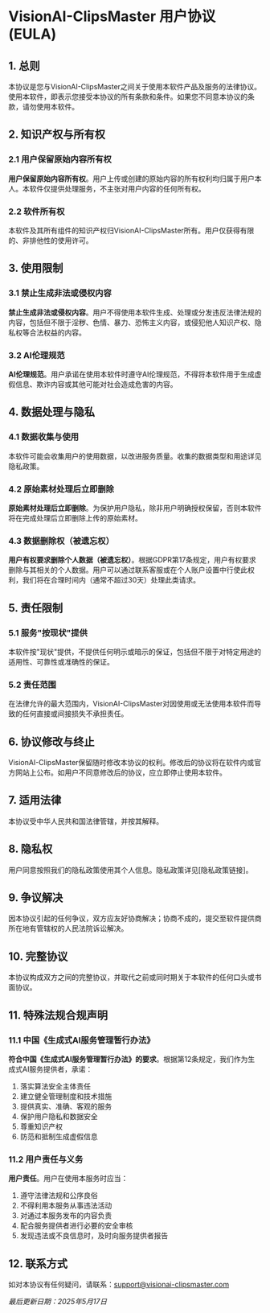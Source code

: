 # VisionAI-ClipsMaster 用户协议 (EULA)

## 1. 总则

本协议是您与VisionAI-ClipsMaster之间关于使用本软件产品及服务的法律协议。使用本软件，即表示您接受本协议的所有条款和条件。如果您不同意本协议的条款，请勿使用本软件。

## 2. 知识产权与所有权

### 2.1 用户保留原始内容所有权

**用户保留原始内容所有权**。用户上传或创建的原始内容的所有权利均归属于用户本人。本软件仅提供处理服务，不主张对用户内容的任何所有权。

### 2.2 软件所有权

本软件及其所有组件的知识产权归VisionAI-ClipsMaster所有。用户仅获得有限的、非排他性的使用许可。

## 3. 使用限制

### 3.1 禁止生成非法或侵权内容

**禁止生成非法或侵权内容**。用户不得使用本软件生成、处理或分发违反法律法规的内容，包括但不限于淫秽、色情、暴力、恐怖主义内容，或侵犯他人知识产权、隐私权等合法权益的内容。

### 3.2 AI伦理规范

**AI伦理规范**。用户承诺在使用本软件时遵守AI伦理规范，不得将本软件用于生成虚假信息、欺诈内容或其他可能对社会造成危害的内容。

## 4. 数据处理与隐私

### 4.1 数据收集与使用

本软件可能会收集用户的使用数据，以改进服务质量。收集的数据类型和用途详见隐私政策。

### 4.2 原始素材处理后立即删除

**原始素材处理后立即删除**。为保护用户隐私，除非用户明确授权保留，否则本软件将在完成处理后立即删除上传的原始素材。

### 4.3 数据删除权（被遗忘权）

**用户有权要求删除个人数据（被遗忘权）**。根据GDPR第17条规定，用户有权要求删除与其相关的个人数据。用户可以通过联系客服或在个人账户设置中行使此权利，我们将在合理时间内（通常不超过30天）处理此类请求。

## 5. 责任限制

### 5.1 服务"按现状"提供

本软件按"现状"提供，不提供任何明示或暗示的保证，包括但不限于对特定用途的适用性、可靠性或准确性的保证。

### 5.2 责任范围

在法律允许的最大范围内，VisionAI-ClipsMaster对因使用或无法使用本软件而导致的任何直接或间接损失不承担责任。

## 6. 协议修改与终止

VisionAI-ClipsMaster保留随时修改本协议的权利。修改后的协议将在软件内或官方网站上公布。如用户不同意修改后的协议，应立即停止使用本软件。

## 7. 适用法律

本协议受中华人民共和国法律管辖，并按其解释。

## 8. 隐私权

用户同意按照我们的隐私政策使用其个人信息。隐私政策详见[隐私政策链接]。

## 9. 争议解决

因本协议引起的任何争议，双方应友好协商解决；协商不成的，提交至软件提供商所在地有管辖权的人民法院诉讼解决。

## 10. 完整协议

本协议构成双方之间的完整协议，并取代之前或同时期关于本软件的任何口头或书面协议。

## 11. 特殊法规合规声明

### 11.1 中国《生成式AI服务管理暂行办法》

**符合中国《生成式AI服务管理暂行办法》的要求**。根据第12条规定，我们作为生成式AI服务提供者，承诺：
1. 落实算法安全主体责任
2. 建立健全管理制度和技术措施
3. 提供真实、准确、客观的服务
4. 保护用户隐私和数据安全
5. 尊重知识产权
6. 防范和抵制生成虚假信息

### 11.2 用户责任与义务

**用户责任**。用户在使用本服务时应当：
1. 遵守法律法规和公序良俗
2. 不得利用本服务从事违法活动
3. 对通过本服务发布的内容负责
4. 配合服务提供者进行必要的安全审核
5. 发现违法或不良信息时，及时向服务提供者报告

## 12. 联系方式

如对本协议有任何疑问，请联系：support@visionai-clipsmaster.com

*最后更新日期：2025年5月17日* 